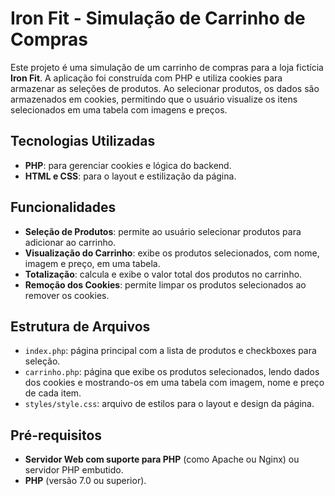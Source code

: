 # Iron Fit - Simulação de Carrinho de Compras

Este projeto é uma simulação de um carrinho de compras para a loja fictícia **Iron Fit**. A aplicação foi construída com PHP e utiliza cookies para armazenar as seleções de produtos. Ao selecionar produtos, os dados são armazenados em cookies, permitindo que o usuário visualize os itens selecionados em uma tabela com imagens e preços.

## Tecnologias Utilizadas
- **PHP**: para gerenciar cookies e lógica do backend.
- **HTML e CSS**: para o layout e estilização da página.

## Funcionalidades
- **Seleção de Produtos**: permite ao usuário selecionar produtos para adicionar ao carrinho.
- **Visualização do Carrinho**: exibe os produtos selecionados, com nome, imagem e preço, em uma tabela.
- **Totalização**: calcula e exibe o valor total dos produtos no carrinho.
- **Remoção dos Cookies**: permite limpar os produtos selecionados ao remover os cookies.

## Estrutura de Arquivos
- `index.php`: página principal com a lista de produtos e checkboxes para seleção.
- `carrinho.php`: página que exibe os produtos selecionados, lendo dados dos cookies e mostrando-os em uma tabela com imagem, nome e preço de cada item.
- `styles/style.css`: arquivo de estilos para o layout e design da página.

## Pré-requisitos
- **Servidor Web com suporte para PHP** (como Apache ou Nginx) ou servidor PHP embutido.
- **PHP** (versão 7.0 ou superior).
